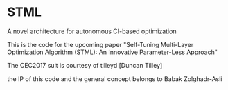 # STML
A novel architecture for autonomous CI-based optimization

This is the code for the upcoming paper "Self-Tuning Multi-Layer Optimization Algorithm (STML): An Innovative Parameter-Less Approach"

The CEC2017 suit is courtesy of tilleyd [Duncan Tilley]

the IP of this code and the general concept belongs to Babak Zolghadr-Asli
